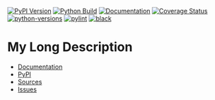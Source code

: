 [![PyPI Version](https://badge.fury.io/py/myname.svg)](https://badge.fury.io/py/myname)
[![Python Build](https://github.com/myuser/myname/actions/workflows/main.yml/badge.svg)](https://github.com/myuser/myname/actions/workflows/main.yml)
[![Documentation](https://readthedocs.org/projects/myname/badge/?version=latest)](https://myname.readthedocs.io/en/latest/?badge=latest)
[![Coverage Status](https://coveralls.io/repos/github/myuser/myname/badge.svg?branch=main)](https://coveralls.io/github/myuser/myname?branch=main)
[![python-versions](https://img.shields.io/pypi/pyversions/myname.svg)](https://pypi.python.org/pypi/myname)
[![pylint](https://img.shields.io/badge/linter-pylint-%231674b1?style=flat)](https://www.pylint.org/)
[![black](https://img.shields.io/badge/code%20style-black-000000.svg)](https://github.com/psf/black)

# My Long Description

* [Documentation](https://myname.readthedocs.io/en/latest/)
* [PyPI](https://pypi.org/project/myname/)
* [Sources](https://github.com/myuser/myname)
* [Issues](https://github.com/myuser/myname/issues)
